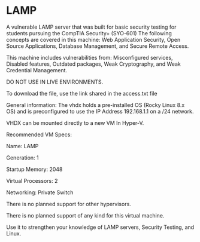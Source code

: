 # LAMP
A vulnerable LAMP server that was built for basic security testing for students pursuing the CompTIA Security+ (SYO-601)
The following concepts are covered in this machine: Web Application Security, Open Source Applications, Database Management, and Secure Remote Access.

This machine includes vulnerabilities from: Misconfigured services, Disabled features, Outdated packages, Weak Cryptography, and Weak Credential Management.

DO NOT USE IN LIVE ENVIRONMENTS.

To download the file, use the link shared in the access.txt file

General information: The vhdx holds a pre-installed OS (Rocky Linux 8.x OS) and is preconfigured to use the IP Address 192.168.1.1 on a /24 network.

VHDX can be mounted directly to a new VM In Hyper-V.



Recommended VM Specs:

Name: LAMP

Generation: 1

Startup Memory: 2048

Virtual Processors: 2

Networking: Private Switch




There is no planned support for other hypervisors.

There is no planned support of any kind for this virtual machine.

Use it to strengthen your knowledge of LAMP servers, Security Testing, and Linux.

